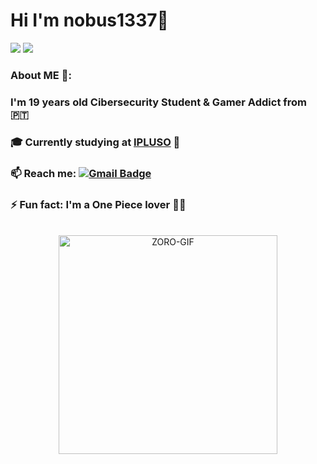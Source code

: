 # Hi I'm nobus1337👋

[![](https://img.shields.io/badge/-@nobus-%231DA1F2?style=flat-square&logo=twitter&logoColor=ffffff)](https://twitter.com/TheMiguelPinto)
[![](https://img.shields.io/badge/-@nobus1337-%23181717?style=flat-square&logo=github)](https://github.com/nobus1337)

### About ME 💬: 
### I'm 19 years old Cibersecurity Student & Gamer Addict from 🇵🇹

### 🎓 Currently studying at [IPLUSO](https://bytebase.com) 🏫

### 📫 Reach me: [![Gmail Badge](https://img.shields.io/badge/-miguelmvpinto-c14438?style=flat-square&logo=Gmail&logoColor=white&link=mailto:miguelmvpinto@gmail.com)](mailto:miguelmvpinto@gmail.com)

### ⚡️ Fun fact: I'm a One Piece lover 🏴‍☠️

<br/>

<div align="center">
<img alt="ZORO-GIF" height="350px" align="center" src="https://github.com/nobus1337/nobus1337/blob/main/roronoa-zoro-purgatory-onigiri.gif">
</div>

<!---
- 👋 Hi, I’m @nobus1337
- 👀 I’m interested in ...
- 🌱 I’m currently learning ...
- 💞️ I’m looking to collaborate on ...
- 📫 How to reach me ...

nobus1337/nobus1337 is a ✨ special ✨ repository because its `README.md` (this file) appears on your GitHub profile.
You can click the Preview link to take a look at your changes.
--->
